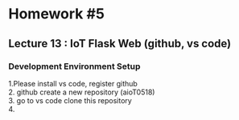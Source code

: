 # Homework #5
## Lecture 13 : IoT Flask Web (github, vs code)  
### Development Environment Setup
1.Please install vs code, register github  
2. github create a new repository (aioT0518)    
3. go to vs code clone this repository  
4. 
